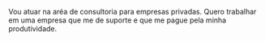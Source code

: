 Vou atuar na aréa de consultoria para empresas privadas.
Quero trabalhar em uma empresa que me de suporte e que me pague pela minha produtividade.
